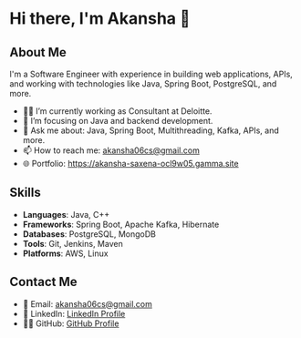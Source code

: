 # Hi there, I'm Akansha 👋

## About Me
I'm a Software Engineer with experience in building web applications, APIs, and working with technologies like Java, Spring Boot, PostgreSQL, and more.

- 👨‍💻 I’m currently working as Consultant at Deloitte.
- 🌱 I’m focusing on Java and backend development.
- 💬 Ask me about: Java, Spring Boot, Multithreading, Kafka, APIs, and more.
- 📫 How to reach me: [akansha06cs@gmail.com](mailto:akansha06cs@gmail.com)
- 🌐 Portfolio: https://akansha-saxena-ocl9w05.gamma.site

## Skills
- **Languages**: Java, C++
- **Frameworks**: Spring Boot, Apache Kafka, Hibernate
- **Databases**: PostgreSQL, MongoDB
- **Tools**: Git, Jenkins, Maven
- **Platforms**: AWS, Linux

## Contact Me
- 📧 Email: [akansha06cs@gmail.com](mailto:akansha06cs@gmail.com)
- 🔗 LinkedIn: [LinkedIn Profile](https://www.linkedin.com/in/akansha-dev/)
- 🧑‍💻 GitHub: [GitHub Profile](https://github.com/akansha0607)
